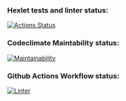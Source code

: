 ### Hexlet tests and linter status:
[![Actions Status](https://github.com/Activx-nV/frontend-project-lvl1/workflows/hexlet-check/badge.svg)](https://github.com/Activx-nV/frontend-project-lvl1/actions)
### Codeclimate Maintability status:
[![Maintainability](https://api.codeclimate.com/v1/badges/a99a88d28ad37a79dbf6/maintainability)](https://codeclimate.com/github/codeclimate/codeclimate/maintainability)
### Github Actions Workflow status:
[![Linter](https://github.com/Activx-nV/frontend-project-lvl1/actions/workflows/linter.yml/badge.svg)](https://github.com/Activx-nV/frontend-project-lvl1/actions/workflows/linter.yml)